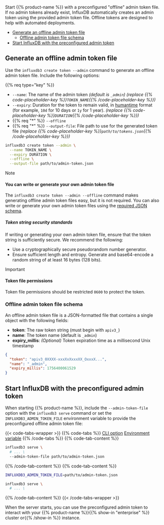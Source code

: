 
Start {{% product-name %}} with a preconfigured "offline" admin token file.
If no admin tokens already exist, InfluxDB automatically creates an admin token
using the provided admin token file.
Offline tokens are designed to help with automated deployments.

- [Generate an offline admin token file](#generate-an-offline-admin-token-file)
  - [Offline admin token file schema](#offline-admin-token-file-schema)
- [Start InfluxDB with the preconfigured admin token](#start-influxdb-with-the-preconfigured-admin-token)

## Generate an offline admin token file

Use the `influxdb3 create token --admin` command to generate an offline admin
token file. Include the following options:

{{% req type="key" %}}

- `--name`: The name of the admin token _(default is `_admin`)_
  _(replace {{% code-placeholder-key %}}`TOKEN_NAME`{{% /code-placeholder-key %}})_
- `--expiry`: Duration for the token to remain valid, in
  [humantime](https://docs.rs/humantime/latest/humantime/fn.parse_duration.html)
  format (for example, `10d` for 10 days or `1y` for 1 year).
  _(replace {{% code-placeholder-key %}}`DURATION`{{% /code-placeholder-key %}})_
- {{% req "\*" %}} `--offline`
- {{% req "\*" %}} `--output-file`: File path to use for the generated token file
  _(replace {{% code-placeholder-key %}}`path/to/tokens.json`{{% /code-placeholder-key %}})_

<!-- pytest.mark.skip -->

```bash { placeholders="TOKEN_NAME|DURATION|path/to/admin-token.json" }
influxdb3 create token --admin \
  --name TOKEN_NAME \
  --expiry DURATION \
  --offline \
  --output-file path/to/admin-token.json
```

> [!Note]
> #### You can write or generate your own admin token file
>
> The `influxdb3 create token --admin --offline` command makes generating
> offline admin token files easy, but it is not required.
> You can also write or generate your own admin token files using the
> [required JSON schema](#offline-admin-token-file-schema).
>
> ##### Token string security standards
>
> If writing or generating your own admin token file, ensure that the token
> string is sufficiently secure. We recommend the following:
>
> - Use a cryptographically secure pseudorandom number generator.
> - Ensure sufficient length and entropy. Generate and base64-encode a random
>   string of at least 16 bytes (128 bits).

> [!Important]
> #### Token file permissions
>
> Token file permissions should be restricted `0600` to protect the token.

### Offline admin token file schema

An offline admin token file is a JSON-formatted file that contains a single
object with the following fields:

- **token**: The raw token string (must begin with `apiv3_`)
- **name**: The token name (default is `_admin`)
- **expiry_millis**: <em class="op50">(Optional)</em> Token expiration time as a
  millisecond Unix timestamp

```json
{
  "token": "apiv3_0XXXX-xxxXxXxxxXX_OxxxX...",
  "name": "_admin",
  "expiry_millis": 1756400061529
}
```

## Start InfluxDB with the preconfigured admin token

When starting {{% product-name %}}, include the `--admin-token-file` option with the 
`influxdb3 serve` command or set the `INFLUXDB3_ADMIN_TOKEN_FILE` environment
variable to provide the preconfigured offline admin token file:

{{< code-tabs-wrapper >}}
{{% code-tabs %}}
[CLI option](#)
[Environment variable](#)
{{% /code-tabs %}}
{{% code-tab-content %}}
<!-- pytest.mark.skip -->

```bash { placeholders="path/to/admin-token.json" }
influxdb3 serve \
  # ... \
  --admin-token-file path/to/admin-token.json
```

{{% /code-tab-content %}}
{{% code-tab-content %}}
<!-- pytest.mark.skip -->

```bash { placeholders="path/to/admin-token.json" }
INFLUXDB3_ADMIN_TOKEN_FILE=path/to/admin-token.json

influxdb3 serve \
  # ... \
```

{{% /code-tab-content %}}
{{< /code-tabs-wrapper >}}

When the server starts, you can use the preconfigured admin token to interact with 
your {{% product-name %}}{{% show-in "enterprise" %}} cluster or{{% /show-in %}}
instance.
